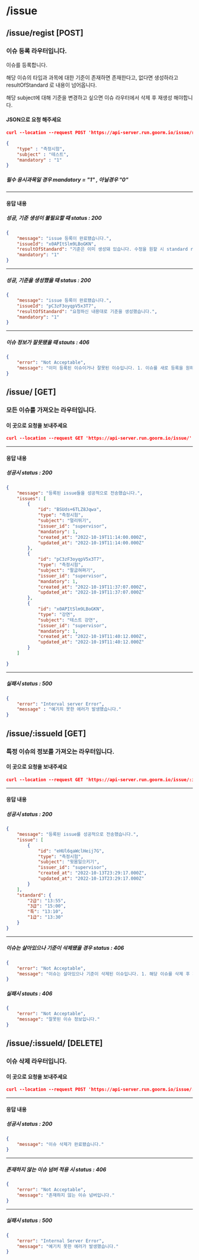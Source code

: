
# /issue
## /issue/regist [POST]
### 이슈 등록 라우터입니다.
이슈를 등록합니다.  

해당 이슈의 타입과 과목에 대한 기준이 존재하면 존재한다고, 없다면 생성하라고 resultOfStandard 로 내용이 넘어옵니다.  

해당 subject에 대해 기준을 변경하고 싶으면 이슈 라우터에서 삭제 후 재생성 해야합니다.  


#### JSON으로 요청 해주세요
```json
curl --location --request POST 'https://api-server.run.goorm.io/issue/regist' \ 

{
	"type" : "측정시험",
	"subject" : "테스트",
	"mandatory" : "1"
}
```
##### 필수 응시과목일 경우 mandatory = "1" , 아닐경우 "0"

---
#### 응답 내용

##### 성공, 기준 생성이 불필요할 때 status : 200

```json
{
	"message": "issue 등록이 완료됐습니다.",
	"issueId": "x0APItSlm9LBoGKN",
	"resultOfStandard": "기준은 이미 생성돼 있습니다. 수정을 원할 시 standard route에서 삭제 후 생성해주세요",
	"mandatory": "1"
}
```
---

##### 성공, 기준을 생성했을 때 status : 200

```json
{
	"message": "issue 등록이 완료됐습니다.",
	"issueId": "pC3zF3oyqpV5x3T7",
	"resultOfStandard": "요청하신 내용대로 기준을 생성했습니다.",
	"mandatory": "1"
}
```
---

##### 이슈 정보가 잘못됐을 때 stauts : 406
```json
{
	"error": "Not Acceptable",
	"message": "이미 등록된 이슈이거나 잘못된 이슈입니다. 1. 이슈를 새로 등록을 원하실 경우 기존 이슈를 삭제해 주세요. 2. 기준을 새로 생성하시려면 기준을 삭제 후 standard route에서 생성해주세요"
}
```

## /issue/ [GET]
### 모든 이슈를 가져오는 라우터입니다.
#### 이 곳으로 요청을 보내주세요 
```json
curl --location --request GET 'https://api-server.run.goorm.io/issue/'
```
---
#### 응답 내용
##### 성공시 status : 200
```json
{
	"message": "등록된 issue들을 성공적으로 전송했습니다.",
	"issues": [
		{
			"id": "BSUds+6TLZ8Jqwa",
			"type": "측정시험",
			"subject": "멀리뛰기",
			"issuer_id": "supervisor",
			"mandatory": 1,
			"created_at": "2022-10-19T11:14:00.000Z",
			"updated_at": "2022-10-19T11:14:00.000Z"
		},
		{
			"id": "pC3zF3oyqpV5x3T7",
			"type": "측정시험",
			"subject": "팔굽혀펴기",
			"issuer_id": "supervisor",
			"mandatory": 1,
			"created_at": "2022-10-19T11:37:07.000Z",
			"updated_at": "2022-10-19T11:37:07.000Z"
		},
		{
			"id": "x0APItSlm9LBoGKN",
			"type": "강연",
			"subject": "테스트 강연",
			"issuer_id": "supervisor",
			"mandatory": 1,
			"created_at": "2022-10-19T11:40:12.000Z",
			"updated_at": "2022-10-19T11:40:12.000Z"
		}
	]

}
```
---

##### 실패시 status : 500
```json
{
    "error": "Interval server Error",
    "message" : "예기치 못한 에러가 발생했습니다."
}
```

## /issue/:issueId [GET]
### 특정 이슈의 정보를 가져오는 라우터입니다.

#### 이 곳으로 요청을 보내주세요 
```json
curl --location --request GET 'https://api-server.run.goorm.io/issue/:issueId'
```
---
#### 응답 내용


##### 성공시 status : 200
```json
{
	"message": "등록된 issue를 성공적으로 전송했습니다.",
	"issue": [
		{
			"id": "eHUl6qaWclHeij7G",
			"type": "측정시험",
			"subject": "윗몸일으키기",
			"issuer_id": "supervisor",
			"created_at": "2022-10-13T23:29:17.000Z",
			"updated_at": "2022-10-13T23:29:17.000Z"
		}
	],
	"standard": {
		"2급": "13:55",
		"3급": "15:00",
		"특": "13:10",
		"1급": "13:30"
	}
}
```
---

##### 이슈는 살아있으나 기준이 삭제됐을 경우 status : 406
```json
{
	"error": "Not Acceptable",
	"message": "이슈는 살아있으나 기준이 삭제된 이슈입니다. 1. 해당 이슈를 삭제 후 재생성 해주세요 2. 기준을 재생성 해주세요"
}
```

##### 실패시 stauts : 406
```json
{
    "error": "Not Acceptable",
    "message": "잘못된 이슈 정보입니다."
}
```

## /issue/:issueId/ [DELETE]
### 이슈 삭제 라우터입니다.
#### 이 곳으로 요청을 보내주세요 
```json
curl --location --request POST 'https://api-server.run.goorm.io/issue/:issueId/delete'
```
---

#### 응답 내용

##### 성공시 status : 200

```json
{
    "message": "이슈 삭제가 완료됐습니다."
}
```
---
##### 존재하지 않는 이슈 넘버 적용 시 status : 406

```json
{
    "error": "Not Acceptable",
    "message": "존재하지 않는 이슈 넘버입니다."
}
```
---
##### 실패시 status : 500
```json
{
    "error": "Internal Server Error",
    "message": "예기치 못한 에러가 발생했습니다."
}
```
